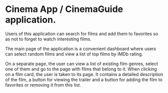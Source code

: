 ﻿# Cinema App / CinemaGuide application.
 
 Users of this application can search for films and add them to favorites so as not to forget to watch interesting films.
 
 The main page of the application is a convenient dashboard where users can select random films and view a list of top films by IMDb rating.

On a separate page, the user can view a list of existing film genres, select one of them and go to the page with films that belong to it.
When clicking on a film card, the user is taken to its page. It contains a detailed description of the film, a button for viewing the trailer and a button for adding the film to favorites or removing it from this list.
